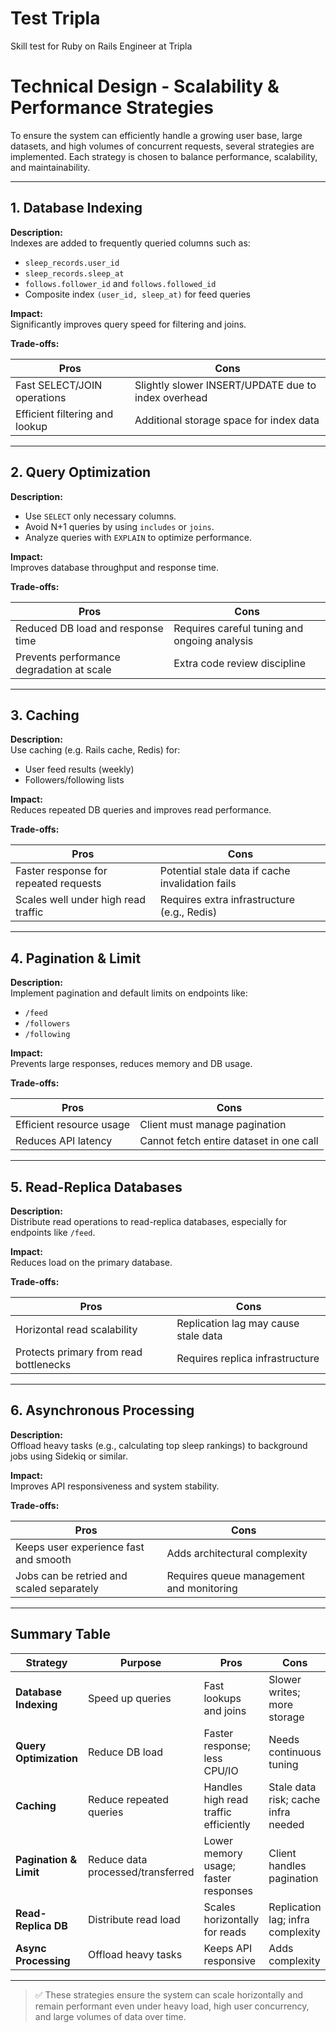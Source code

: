 # Test Tripla
Skill test for Ruby on Rails Engineer at Tripla

# Technical Design - Scalability & Performance Strategies

To ensure the system can efficiently handle a growing user base, large datasets, and high volumes of concurrent requests, several strategies are implemented. Each strategy is chosen to balance performance, scalability, and maintainability.

---

## 1. Database Indexing

**Description:**  
Indexes are added to frequently queried columns such as:
- `sleep_records.user_id`
- `sleep_records.sleep_at`
- `follows.follower_id` and `follows.followed_id`
- Composite index `(user_id, sleep_at)` for feed queries

**Impact:**  
Significantly improves query speed for filtering and joins.

**Trade-offs:**

| Pros                          | Cons                                           |
|-------------------------------|------------------------------------------------|
| Fast SELECT/JOIN operations   | Slightly slower INSERT/UPDATE due to index overhead |
| Efficient filtering and lookup | Additional storage space for index data       |

---

## 2. Query Optimization

**Description:**  
- Use `SELECT` only necessary columns.
- Avoid N+1 queries by using `includes` or `joins`.
- Analyze queries with `EXPLAIN` to optimize performance.

**Impact:**  
Improves database throughput and response time.

**Trade-offs:**

| Pros                                      | Cons                                      |
|-------------------------------------------|-------------------------------------------|
| Reduced DB load and response time         | Requires careful tuning and ongoing analysis |
| Prevents performance degradation at scale | Extra code review discipline              |

---

## 3. Caching

**Description:**  
Use caching (e.g. Rails cache, Redis) for:
- User feed results (weekly)
- Followers/following lists

**Impact:**  
Reduces repeated DB queries and improves read performance.

**Trade-offs:**

| Pros                                   | Cons                                    |
|----------------------------------------|-----------------------------------------|
| Faster response for repeated requests  | Potential stale data if cache invalidation fails |
| Scales well under high read traffic    | Requires extra infrastructure (e.g., Redis) |

---

## 4. Pagination & Limit

**Description:**  
Implement pagination and default limits on endpoints like:
- `/feed`
- `/followers`
- `/following`

**Impact:**  
Prevents large responses, reduces memory and DB usage.

**Trade-offs:**

| Pros                             | Cons                          |
|----------------------------------|-------------------------------|
| Efficient resource usage         | Client must manage pagination |
| Reduces API latency              | Cannot fetch entire dataset in one call |

---

## 5. Read-Replica Databases

**Description:**  
Distribute read operations to read-replica databases, especially for endpoints like `/feed`.

**Impact:**  
Reduces load on the primary database.

**Trade-offs:**

| Pros                                 | Cons                                |
|--------------------------------------|-------------------------------------|
| Horizontal read scalability          | Replication lag may cause stale data |
| Protects primary from read bottlenecks | Requires replica infrastructure     |

---


## 6. Asynchronous Processing

**Description:**  
Offload heavy tasks (e.g., calculating top sleep rankings) to background jobs using Sidekiq or similar.

**Impact:**  
Improves API responsiveness and system stability.

**Trade-offs:**

| Pros                                     | Cons                                  |
|------------------------------------------|---------------------------------------|
| Keeps user experience fast and smooth    | Adds architectural complexity         |
| Jobs can be retried and scaled separately | Requires queue management and monitoring |

---


## Summary Table

| Strategy              | Purpose                                         | Pros                                         | Cons                                   |
|-----------------------|-------------------------------------------------|----------------------------------------------|----------------------------------------|
| **Database Indexing** | Speed up queries                                | Fast lookups and joins                       | Slower writes; more storage            |
| **Query Optimization**| Reduce DB load                                  | Faster response; less CPU/IO                 | Needs continuous tuning                |
| **Caching**           | Reduce repeated queries                         | Handles high read traffic efficiently        | Stale data risk; cache infra needed    |
| **Pagination & Limit**| Reduce data processed/transferred               | Lower memory usage; faster responses         | Client handles pagination              |
| **Read-Replica DB**   | Distribute read load                            | Scales horizontally for reads                | Replication lag; infra complexity      |
| **Async Processing**  | Offload heavy tasks                             | Keeps API responsive                         | Adds complexity                        |


---

> ✅ These strategies ensure the system can scale horizontally and remain performant even under heavy load, high user concurrency, and large volumes of data over time.
